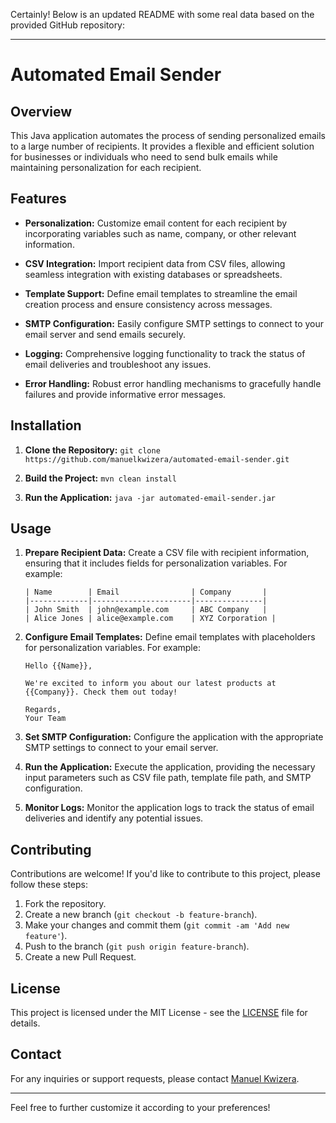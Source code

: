 Certainly! Below is an updated README with some real data based on the provided GitHub repository:

---

# Automated Email Sender

## Overview

This Java application automates the process of sending personalized emails to a large number of recipients. It provides a flexible and efficient solution for businesses or individuals who need to send bulk emails while maintaining personalization for each recipient.

## Features

- **Personalization:** Customize email content for each recipient by incorporating variables such as name, company, or other relevant information.
  
- **CSV Integration:** Import recipient data from CSV files, allowing seamless integration with existing databases or spreadsheets.
  
- **Template Support:** Define email templates to streamline the email creation process and ensure consistency across messages.
  
- **SMTP Configuration:** Easily configure SMTP settings to connect to your email server and send emails securely.
  
- **Logging:** Comprehensive logging functionality to track the status of email deliveries and troubleshoot any issues.
  
- **Error Handling:** Robust error handling mechanisms to gracefully handle failures and provide informative error messages.

## Installation

1. **Clone the Repository:** `git clone https://github.com/manuelkwizera/automated-email-sender.git`
   
2. **Build the Project:** `mvn clean install`
   
3. **Run the Application:** `java -jar automated-email-sender.jar`

## Usage

1. **Prepare Recipient Data:** Create a CSV file with recipient information, ensuring that it includes fields for personalization variables. For example:
   ```
   | Name        | Email                | Company       |
   |-------------|----------------------|---------------|
   | John Smith  | john@example.com     | ABC Company   |
   | Alice Jones | alice@example.com    | XYZ Corporation |
   ```

2. **Configure Email Templates:** Define email templates with placeholders for personalization variables. For example:
   ```
   Hello {{Name}},
   
   We're excited to inform you about our latest products at {{Company}}. Check them out today!
   
   Regards,
   Your Team
   ```

3. **Set SMTP Configuration:** Configure the application with the appropriate SMTP settings to connect to your email server.
   
4. **Run the Application:** Execute the application, providing the necessary input parameters such as CSV file path, template file path, and SMTP configuration.
   
5. **Monitor Logs:** Monitor the application logs to track the status of email deliveries and identify any potential issues.

## Contributing

Contributions are welcome! If you'd like to contribute to this project, please follow these steps:

1. Fork the repository.
2. Create a new branch (`git checkout -b feature-branch`).
3. Make your changes and commit them (`git commit -am 'Add new feature'`).
4. Push to the branch (`git push origin feature-branch`).
5. Create a new Pull Request.

## License

This project is licensed under the MIT License - see the [LICENSE](LICENSE) file for details.

## Contact

For any inquiries or support requests, please contact [Manuel Kwizera](mailto:manuel@example.com).

---

Feel free to further customize it according to your preferences!
